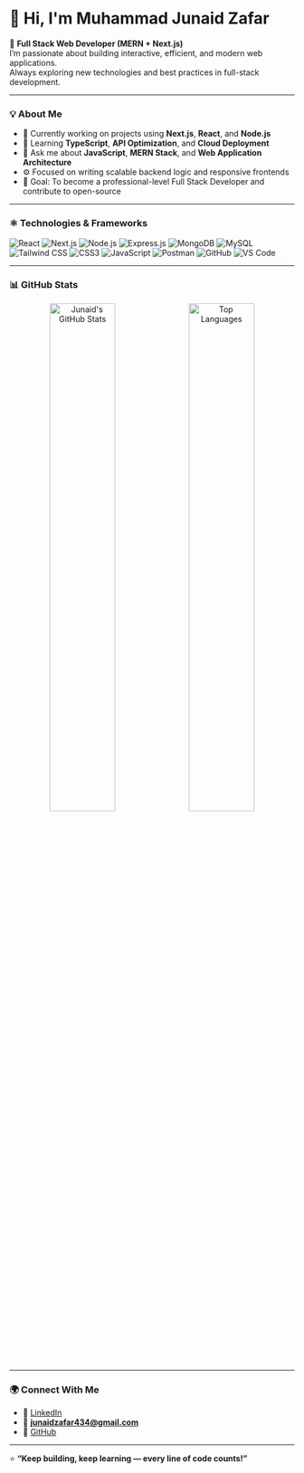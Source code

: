 # 👋 Hi, I'm Muhammad Junaid Zafar

🚀 **Full Stack Web Developer (MERN + Next.js)**  
I’m passionate about building interactive, efficient, and modern web applications.  
Always exploring new technologies and best practices in full-stack development.

---

### 💡 About Me
- 🔭 Currently working on projects using **Next.js**, **React**, and **Node.js**
- 🌱 Learning **TypeScript**, **API Optimization**, and **Cloud Deployment**
- 💬 Ask me about **JavaScript**, **MERN Stack**, and **Web Application Architecture**
- ⚙️ Focused on writing scalable backend logic and responsive frontends
- 🎯 Goal: To become a professional-level Full Stack Developer and contribute to open-source

---

### ⚛️ Technologies & Frameworks
![React](https://img.shields.io/badge/React-20232A?style=for-the-badge&logo=react&logoColor=61DAFB)
![Next.js](https://img.shields.io/badge/Next.js-000000?style=for-the-badge&logo=nextdotjs&logoColor=white)
![Node.js](https://img.shields.io/badge/Node.js-339933?style=for-the-badge&logo=nodedotjs&logoColor=white)
![Express.js](https://img.shields.io/badge/Express.js-404D59?style=for-the-badge)
![MongoDB](https://img.shields.io/badge/MongoDB-4EA94B?style=for-the-badge&logo=mongodb&logoColor=white)
![MySQL](https://img.shields.io/badge/MySQL-4479A1?style=for-the-badge&logo=mysql&logoColor=white)
![Tailwind CSS](https://img.shields.io/badge/Tailwind_CSS-38B2AC?style=for-the-badge&logo=tailwind-css&logoColor=white)
![CSS3](https://img.shields.io/badge/CSS3-1572B6?style=for-the-badge&logo=css3&logoColor=white)
![JavaScript](https://img.shields.io/badge/JavaScript-F7DF1E?style=for-the-badge&logo=javascript&logoColor=black)
![Postman](https://img.shields.io/badge/Postman-FF6C37?style=for-the-badge&logo=postman&logoColor=white)
![GitHub](https://img.shields.io/badge/GitHub-181717?style=for-the-badge&logo=github)
![VS Code](https://img.shields.io/badge/VS_Code-0078D4?style=for-the-badge&logo=visual-studio-code&logoColor=white)

---

### 📊 GitHub Stats
<p align="center">
  <img src="https://github-readme-stats.vercel.app/api?username=MuhammadJunaidZafar12&show_icons=true&theme=tokyonight" alt="Junaid's GitHub Stats" width="48%"/>
  <img src="https://github-readme-stats.vercel.app/api/top-langs/?username=MuhammadJunaidZafar12&layout=compact&theme=tokyonight" alt="Top Languages" width="48%"/>
</p>

---

### 🌍 Connect With Me
- 💼 [LinkedIn](https://www.linkedin.com/in/junaid-zafar70)  
- 📧 **junaidzafar434@gmail.com**  
- 🐙 [GitHub](https://github.com/MuhammadJunaidZafar12)

---

⭐ **“Keep building, keep learning — every line of code counts!”**
